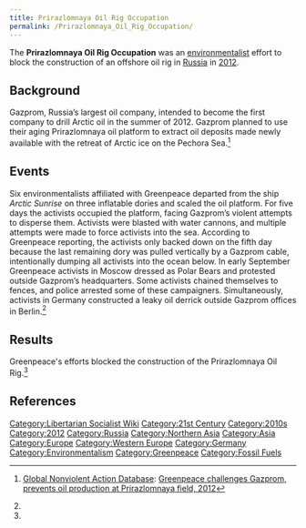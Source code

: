 ```yaml
---
title: Prirazlomnaya Oil Rig Occupation
permalink: /Prirazlomnaya_Oil_Rig_Occupation/
---
```


The **Prirazlomnaya Oil Rig Occupation** was an
[environmentalist](Environmentalism.md "wikilink") effort to block the
construction of an offshore oil rig in [Russia](Russia.md "wikilink") in
[2012](Timeline_of_Libertarian_Socialism_in_Northern_Asia.md "wikilink").

## Background

Gazprom, Russia’s largest oil company, intended to become the first
company to drill Arctic oil in the summer of 2012. Gazprom planned to
use their aging Prirazlomnaya oil platform to extract oil deposits made
newly available with the retreat of Arctic ice on the Pechora Sea.[^1]

## Events

Six environmentalists affiliated with Greenpeace departed from the ship
*Arctic Sunrise* on three inflatable dories and scaled the oil platform.
For five days the activists occupied the platform, facing Gazprom’s
violent attempts to disperse them. Activists were blasted with water
cannons, and multiple attempts were made to force activists into the
sea. According to Greenpeace reporting, the activists only backed down
on the fifth day because the last remaining dory was pulled vertically
by a Gazprom cable, intentionally dumping all activists into the ocean
below. In early September Greenpeace activists in Moscow dressed as
Polar Bears and protested outside Gazprom’s headquarters. Some activists
chained themselves to fences, and police arrested some of these
campaigners. Simultaneously, activists in Germany constructed a leaky
oil derrick outside Gazprom offices in Berlin.[^2]

## Results

Greenpeace's efforts blocked the construction of the Prirazlomnaya Oil
Rig.[^3]

## References

<references />

[Category:Libertarian Socialist
Wiki](Category:Libertarian_Socialist_Wiki.md "wikilink") [Category:21st
Century](Category:21st_Century.md "wikilink")
[Category:2010s](Category:2010s.md "wikilink")
[Category:2012](Category:2012.md "wikilink")
[Category:Russia](Category:Russia.md "wikilink") [Category:Northern
Asia](Category:Northern_Asia.md "wikilink")
[Category:Asia](Category:Asia.md "wikilink")
[Category:Europe](Category:Europe.md "wikilink") [Category:Western
Europe](Category:Western_Europe.md "wikilink")
[Category:Germany](Category:Germany.md "wikilink")
[Category:Environmentalism](Category:Environmentalism.md "wikilink")
[Category:Greenpeace](Category:Greenpeace.md "wikilink") [Category:Fossil
Fuels](Category:Fossil_Fuels.md "wikilink")

[^1]: [Global Nonviolent Action
    Database](Global_Nonviolent_Action_Database.md "wikilink"): [Greenpeace
    challenges Gazprom, prevents oil production at Prirazlomnaya field,
    2012](https://nvdatabase.swarthmore.edu/content/greenpeace-challenges-gazprom-prevents-oil-production-prirazlomnaya-field-2012)

[^2]:

[^3]: